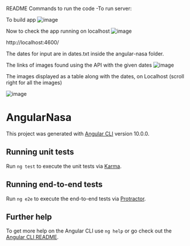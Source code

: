 README
Commands to run the code
-To run server:   
 
To build app
 ![image](https://user-images.githubusercontent.com/26461904/118294391-49272000-b4a0-11eb-85ab-6c5963167fcf.png)


Now to check the app running on localhost
![image](https://user-images.githubusercontent.com/26461904/118294371-44fb0280-b4a0-11eb-9a1e-8842636e2918.png)

http://localhost:4600/

The dates for input are in dates.txt inside the angular-nasa folder.



The links of images found using the API with the given dates 
 ![image](https://user-images.githubusercontent.com/26461904/118294343-3dd3f480-b4a0-11eb-938b-2f0240ffa3f7.png)



The images displayed as a table along with the dates, on Localhost (scroll right for all the images)

![image](https://user-images.githubusercontent.com/26461904/118294318-37de1380-b4a0-11eb-984d-80dec3fe5c3e.png)

 




# AngularNasa

This project was generated with [Angular CLI](https://github.com/angular/angular-cli) version 10.0.0.

## Running unit tests

Run `ng test` to execute the unit tests via [Karma](https://karma-runner.github.io).

## Running end-to-end tests

Run `ng e2e` to execute the end-to-end tests via [Protractor](http://www.protractortest.org/).

## Further help

To get more help on the Angular CLI use `ng help` or go check out the [Angular CLI README](https://github.com/angular/angular-cli/blob/master/README.md).
